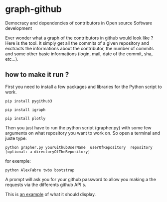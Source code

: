 # graph-github
Democracy and dependencies of contributors in Open source Software development 

Ever wonder what a graph of the contributors in github would look like ? Here is the tool. It simply get all the commits of a given repository and exctracts the informations about the contributor, the number of commits and some other basic informations (login, mail, date of the commit, sha, etc...).

## how to make it run ?

First you need to install a few packages and libraries for the Python script to work.

```
pip install pygithub3
```

```
pip install igraph
```

```
pip install plotly
```

Then you just have to run the python script (grapher.py) with some few arguments on what repository you want to work on. So open a terminal and juste type:

```
python grapher.py yourGithubUserName  userOfRepository  repository  [optional: a directoryOfTheRepository]
```

for exemple:

```
python AlexFabre twbs bootstrap
```

A prompt will ask you for your github password to allow you making a the requests via the differents github API's.

This is [an example](http://www.alexfabre.com/include/project/twbs-bootstrap.html) of what it should display.

